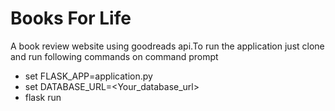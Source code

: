 # Books For Life

A book review website using goodreads api.To run the application just clone and run following commands on command prompt
- set FLASK_APP=application.py
- set DATABASE_URL=<Your_database_url>
- flask run
